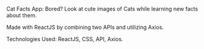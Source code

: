 Cat Facts App: Bored? Look at cute images of Cats while learning new facts about them.

Made with ReactJS by combining two APIs and utilizing Axios.

Technologies Used: ReactJS, CSS, API, Axios.
